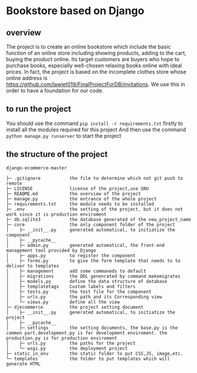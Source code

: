 # Bookstore based on Django
## overview
The project is to create an online bookstore which include the basic function of an online store including showing products, adding to the cart, buying the product online. Its target customers are buyers who hope to purchase books, especially well-chosen relaxing books online with ideal prices. In fact, the project is based on the incomplete clothes store whose online address is https://github.com/lawiet019/FinalProjectForDB/invitations. We use this in order to have a foundation for our code.

## to run the project
You should use the command ```pip install -r requirements.txt``` firstly
to install all the modules required for this project And then use the command ``` python manage.py runserver``` to start the project

## the structure of the project
```
django-ecommerce-master

├─ .gitignore           the file to determine which not git push to remote
├─ LICENSE              license of the project,use GNU
├─ README.md            the overview of the project
├─ manage.py            the entrance of the whole project
├─ requirements.txt     the module needs to be installed
├─ .env                 the setting of the project, but it does not work since it is production enviroment
├─ db.sqlite3           the database generated of the new_project_name
├─ core                 the only component folder of the project
│    ├─ __init__.py     generated automatical, to initiatize the component
│    ├─ __pycache__
│    ├─ admin.py        generated automatical, the front-end management tool provided by Django
│    ├─ apps.py         to register the component
│    ├─ forms.py        to give the form template that needs to to deliver to templates               
│    ├─ management      add some commaneds to default
│    ├─ migrations      the DDL genenrated by command makemigrates
│    ├─ models.py       define the data structure of database
│    ├─ templatetags    Custom labels and filters
│    ├─ tests.py        the test file for the component
│    ├─ urls.py         the path and its Corresponding view
│    └─ views.py        define all the view
├─ djecommerce          the project setting document
│    ├─ __init__.py     generated automatical, to initiatize the project
│    ├─ __pycache__
│    ├─ settings        the setting documents, the base.py is the common part.development.py is for development enviroment. the production.py is for production enviroment
│    ├─ urls.py         the paths for the project
│    └─ wsgi.py         the deployment project
├─ static_in_env        the static folder to put CSS,JS, image,etc.
└─ templates            the folder to put templates which will generate HTML
```
